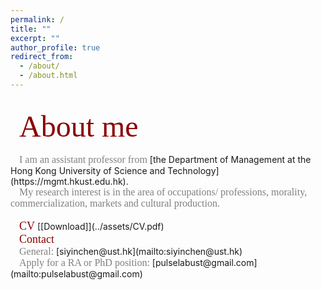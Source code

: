 ```yaml
---
permalink: /
title: ""
excerpt: ""
author_profile: true
redirect_from: 
  - /about/
  - /about.html
---   
```

<br/>  
&emsp;<font color=DarkRed size=7 face="微软雅黑">About me</font>
<br/>
<br/>
&emsp;<font color=gray size=3 face="微软雅黑">I am an assistant professor from</font> [the Department of Management at the Hong Kong University of Science and Technology](https://mgmt.hkust.edu.hk).
<br/>   
&emsp;<font color=gray size=3 face="微软雅黑">My research interest is in the area of occupations/ professions, morality, commercialization, markets and cultural production. </font>
<br/>  
<br/>  
&emsp;<font color=DarkRed size=4 face="微软雅黑">CV</font>    [[Download]](../assets/CV.pdf)
<br/>
&emsp;<font color=DarkRed size=4 face="微软雅黑">Contact</font>
<br/>
&emsp;<font color=gray size=3 face="微软雅黑">General:</font> [siyinchen@ust.hk](mailto:siyinchen@ust.hk)
<br/>
&emsp;<font color=gray size=3 face="微软雅黑">Apply for a RA or PhD position:</font>  [pulselabust@gmail.com](mailto:pulselabust@gmail.com)
